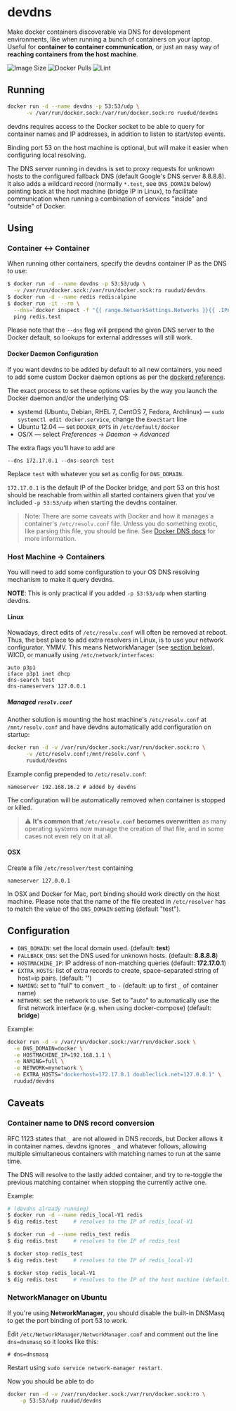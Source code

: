 # devdns
Make docker containers discoverable via DNS for development environments, like
when running a bunch of containers on your laptop. Useful for
**container to container communication**, or just an easy way of **reaching
containers from the host machine**.

![Image Size](https://img.shields.io/microbadger/image-size/ruudud/devdns)
![Docker Pulls](https://img.shields.io/docker/pulls/ruudud/devdns)
![Lint](https://github.com/ruudud/devdns/workflows/Lint/badge.svg?event=push)

## Running

```sh
docker run -d --name devdns -p 53:53/udp \
      -v /var/run/docker.sock:/var/run/docker.sock:ro ruudud/devdns
```

devdns requires access to the Docker socket to be able to query for container
names and IP addresses, in addition to listen to start/stop events.

Binding port 53 on the host machine is optional, but will make it easier when
configuring local resolving.

The DNS server running in devdns is set to proxy requests for unknown hosts to
the configured fallback DNS (default Google's DNS server 8.8.8.8).
It also adds a wildcard record (normally `*.test`, see `DNS_DOMAIN` below)
pointing back at the host machine (bridge IP in Linux), to facilitate
communication when running a combination of services "inside" and "outside" of
Docker.


## Using

### Container ↔ Container
When running other containers, specify the devdns container IP as the DNS to
use:

```sh
$ docker run -d --name devdns -p 53:53/udp \
  -v /var/run/docker.sock:/var/run/docker.sock:ro ruudud/devdns
$ docker run -d --name redis redis:alpine
$ docker run -it --rm \
  --dns=`docker inspect -f "{{ range.NetworkSettings.Networks }}{{ .IPAddress }}{{ end }}" devdns | head -n1` alpine \
  ping redis.test
```

Please note that the `--dns` flag will prepend the given DNS server to the
Docker default, so lookups for external addresses will still work.

#### Docker Daemon Configuration
If you want devdns to be added by default to all new containers, you need to
add some custom Docker daemon options as per the [dockerd reference][].

The exact process to set these options varies by the way you launch the Docker
daemon and/or the underlying OS:

 * systemd (Ubuntu, Debian, RHEL 7, CentOS 7, Fedora, Archlinux) —
   `sudo systemctl edit docker.service`, change the `ExecStart` line
 * Ubuntu 12.04 — set `DOCKER_OPTS` in `/etc/default/docker`
 * OS/X — select *Preferences* -> *Daemon* -> *Advanced*

The extra flags you'll have to add are

    --dns 172.17.0.1 --dns-search test

Replace `test` with whatever you set as config for `DNS_DOMAIN`.

`172.17.0.1` is the default IP of the Docker bridge, and port 53 on this host
should be reachable from within all started containers given that you've
included `-p 53:53/udp` when starting the devdns container.

> Note: There are some caveats with Docker and how it manages a container's
> `/etc/resolv.conf` file. Unless you do something exotic, like parsing this
> file, you should be fine. See [Docker DNS docs][] for more information.

[dockerd reference]: https://docs.docker.com/engine/reference/commandline/dockerd/#daemon-dns-options
[Docker DNS docs]: https://docs.docker.com/v17.09/engine/userguide/networking/configure-dns/


### Host Machine → Containers
You will need to add some configuration to your OS DNS resolving mechanism to
make it query devdns.

**NOTE**: This is only practical if you added `-p 53:53/udp` when starting
devdns.

#### Linux
Nowadays, direct edits of `/etc/resolv.conf` will often be removed at reboot.
Thus, the best place to add extra resolvers in Linux, is to use your network
configurator. YMMV. This means NetworkManager (see [section
below](#networkmanager-on-ubuntu)), WICD, or manually using
`/etc/network/interfaces`:

```
auto p3p1
iface p3p1 inet dhcp
dns-search test
dns-nameservers 127.0.0.1
```

##### Managed `resolv.conf`
Another solution is mounting the host machine's `/etc/resolv.conf` at
`/mnt/resolv.conf` and have devdns automatically add configuration on startup:

```sh
docker run -d -v /var/run/docker.sock:/var/run/docker.sock:ro \
      -v /etc/resolv.conf:/mnt/resolv.conf \
      ruudud/devdns
```

Example config prepended to `/etc/resolv.conf`:
```
nameserver 192.168.16.2 # added by devdns
```
The configuration will be automatically removed when container is stopped or
killed.

> :warning: **It's common that `/etc/resolv.conf` becomes overwritten** as
> many operating systems now manage the creation of that file, and in some
> cases not even rely on it at all.

#### OSX
Create a file `/etc/resolver/test` containing

    nameserver 127.0.0.1

In OSX and Docker for Mac, port binding should work directly on the host
machine. Please note that the name of the file created in `/etc/resolver` has
to match the value of the `DNS_DOMAIN` setting (default "test").


## Configuration

 * `DNS_DOMAIN`: set the local domain used. (default: **test**)
 * `FALLBACK_DNS`: set the DNS used for unknown hosts. (default: **8.8.8.8**)
 * `HOSTMACHINE_IP`: IP address of non-matching queries (default:
   **172.17.0.1**)
 * `EXTRA_HOSTS`: list of extra records to create, space-separated string of
   host=ip pairs. (default: **''**)
 * `NAMING`: set to "full" to convert `_` to `-` (default: up to first `_` of
   container name)
 * `NETWORK`: set the network to use. Set to "auto" to automatically use the
   first network interface (e.g. when using docker-compose) (default:
   **bridge**)

Example:

```sh
docker run -d -v /var/run/docker.sock:/var/run/docker.sock \
  -e DNS_DOMAIN=docker \
  -e HOSTMACHINE_IP=192.168.1.1 \
  -e NAMING=full \
  -e NETWORK=mynetwork \
  -e EXTRA_HOSTS="dockerhost=172.17.0.1 doubleclick.net=127.0.0.1" \
  ruudud/devdns
```


## Caveats

### Container name to DNS record conversion
RFC 1123 states that `_` are not allowed in DNS records, but Docker allows it
in container names. devdns ignores `_` and whatever follows, allowing multiple
simultaneous containers with matching names to run at the same time.

The DNS will resolve to the lastly added container, and try to re-toggle the
previous matching container when stopping the currently active one.

Example:
```sh
# (devdns already running)
$ docker run -d --name redis_local-V1 redis
$ dig redis.test     # resolves to the IP of redis_local-V1

$ docker run -d --name redis_test redis
$ dig redis.test     # resolves to the IP of redis_test

$ docker stop redis_test
$ dig redis.test     # resolves to the IP of redis_local-V1

$ docker stop redis_local-V1
$ dig redis.test     # resolves to the IP of the host machine (default)
```

### NetworkManager on Ubuntu
If you're using **NetworkManager**, you should disable the built-in DNSMasq to
get the port binding of port 53 to work.

Edit `/etc/NetworkManager/NetworkManager.conf` and comment out the line
`dns=dnsmasq` so it looks like this:

    # dns=dnsmasq

Restart using `sudo service network-manager restart`.

Now you should be able to do
```sh
docker run -d -v /var/run/docker.sock:/var/run/docker.sock:ro \
    -p 53:53/udp ruudud/devdns
```
